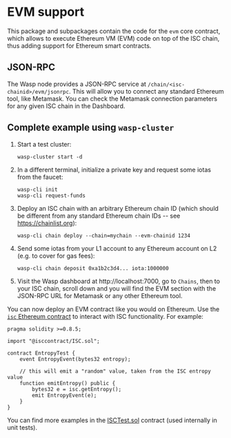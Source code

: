 # EVM support

This package and subpackages contain the code for the `evm`
core contract, which allows to execute Ethereum VM (EVM) code on top of the
ISC chain, thus adding support for Ethereum smart contracts.

## JSON-RPC

The Wasp node provides a JSON-RPC service at `/chain/<isc-chainid>/evm/jsonrpc`. This will
allow you to connect any standard Ethereum tool, like Metamask. You can check
the Metamask connection parameters for any given ISC chain in the Dashboard.

## Complete example using `wasp-cluster`

1. Start a test cluster:

    ```
    wasp-cluster start -d
    ```

2. In a different terminal, initialize a private key and request some iotas from the faucet:

    ```
    wasp-cli init
    wasp-cli request-funds
    ```

3. Deploy an ISC chain with an arbitrary Ethereum chain ID (which should be
   different from any standard Ethereum chain IDs -- see
   https://chainlist.org):

    ```
    wasp-cli chain deploy --chain=mychain --evm-chainid 1234
    ```

4. Send some iotas from your L1 account to any Ethereum account on L2 (e.g. to cover for gas fees):

    ```
    wasp-cli chain deposit 0xa1b2c3d4... iota:1000000
    ```

5. Visit the Wasp dashboard at http://localhost:7000, go to `Chains`, then to
   your ISC chain, scroll down and you will find the EVM section with the
   JSON-RPC URL for Metamask or any other Ethereum tool.

You can now deploy an EVM contract like you would on Ethereum. Use the
[`isc` Ethereum contract](https://github.com/iotaledger/wasp/blob/develop/packages/vm/core/evm/isccontract/ISC.sol)
to interact with ISC functionality. For example:

 ```solidity
 pragma solidity >=0.8.5;

 import "@isccontract/ISC.sol";

 contract EntropyTest {
     event EntropyEvent(bytes32 entropy);

     // this will emit a "random" value, taken from the ISC entropy value
     function emitEntropy() public {
         bytes32 e = isc.getEntropy();
         emit EntropyEvent(e);
     }
 }
 ```

You can find more examples in the
[ISCTest.sol](https://github.com/iotaledger/wasp/blob/develop/packages/evm/evmtest/ISCTest.sol)
contract (used internally in unit tests).
